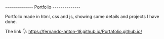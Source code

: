 -------------- Portfolio --------------

Portfolio made in html, css and js,
showing some details and projects I have done.

The link 👇:
https://fernando-anton-18.github.io/Portafolio.github.io/
